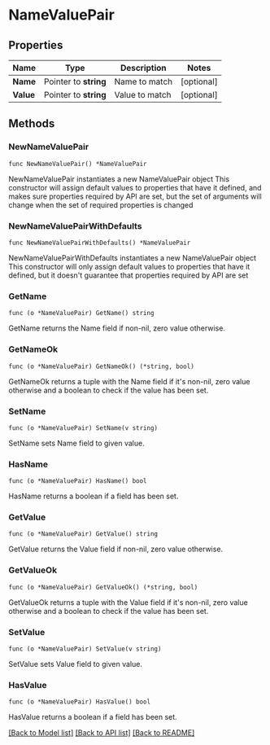 # NameValuePair

## Properties

Name | Type | Description | Notes
------------ | ------------- | ------------- | -------------
**Name** | Pointer to **string** | Name to match | [optional] 
**Value** | Pointer to **string** | Value to match | [optional] 

## Methods

### NewNameValuePair

`func NewNameValuePair() *NameValuePair`

NewNameValuePair instantiates a new NameValuePair object
This constructor will assign default values to properties that have it defined,
and makes sure properties required by API are set, but the set of arguments
will change when the set of required properties is changed

### NewNameValuePairWithDefaults

`func NewNameValuePairWithDefaults() *NameValuePair`

NewNameValuePairWithDefaults instantiates a new NameValuePair object
This constructor will only assign default values to properties that have it defined,
but it doesn't guarantee that properties required by API are set

### GetName

`func (o *NameValuePair) GetName() string`

GetName returns the Name field if non-nil, zero value otherwise.

### GetNameOk

`func (o *NameValuePair) GetNameOk() (*string, bool)`

GetNameOk returns a tuple with the Name field if it's non-nil, zero value otherwise
and a boolean to check if the value has been set.

### SetName

`func (o *NameValuePair) SetName(v string)`

SetName sets Name field to given value.

### HasName

`func (o *NameValuePair) HasName() bool`

HasName returns a boolean if a field has been set.

### GetValue

`func (o *NameValuePair) GetValue() string`

GetValue returns the Value field if non-nil, zero value otherwise.

### GetValueOk

`func (o *NameValuePair) GetValueOk() (*string, bool)`

GetValueOk returns a tuple with the Value field if it's non-nil, zero value otherwise
and a boolean to check if the value has been set.

### SetValue

`func (o *NameValuePair) SetValue(v string)`

SetValue sets Value field to given value.

### HasValue

`func (o *NameValuePair) HasValue() bool`

HasValue returns a boolean if a field has been set.


[[Back to Model list]](../README.md#documentation-for-models) [[Back to API list]](../README.md#documentation-for-api-endpoints) [[Back to README]](../README.md)


